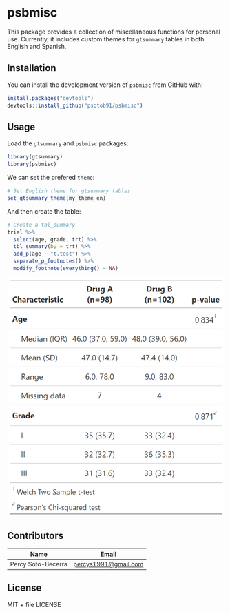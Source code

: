 
<!-- README.md is generated from README.Rmd. Please edit that file -->

# psbmisc

This package provides a collection of miscellaneous functions for
personal use. Currently, it includes custom themes for `gtsummary`
tables in both English and Spanish.

## Installation

You can install the development version of `psbmisc` from GitHub with:

``` r
install.packages("devtools")
devtools::install_github("psotob91/psbmisc")
```

## Usage

Load the `gtsummary` and `psbmisc` packages:

``` r
library(gtsummary)
library(psbmisc)
```

We can set the prefered `theme`:

``` r
# Set English theme for gtsummary tables
set_gtsummary_theme(my_theme_en)
```

And then create the table:

``` r
# Create a tbl_summary
trial %>%
  select(age, grade, trt) %>%
  tbl_summary(by = trt) %>% 
  add_p(age ~ "t.test") %>% 
  separate_p_footnotes() %>% 
  modify_footnote(everything() ~ NA)
```

![](img/table.png)

## Contributors

| Name               | Email                  |
|--------------------|------------------------|
| Percy Soto-Becerra | <percys1991@gmail.com> |

## License

MIT + file LICENSE
